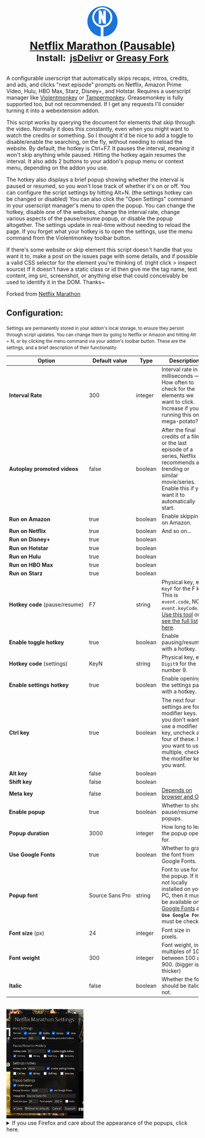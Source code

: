   <h1 align="center">
    <a href="https://greasyfork.org/en/scripts/420475-netflix-marathon-pausable"><img src="./icon.svg" width="80em" /><br>
      <b>Netflix Marathon (Pausable)</b></a><br>
  <sup><b>Install:&nbsp;&nbsp;<a href="https://cdn.jsdelivr.net/gh/aminomancer/Netflix-Marathon-Pausable@latest/marathon.user.js">jsDelivr</a>&nbsp;or&nbsp;<a href="https://greasyfork.org/en/scripts/420475-netflix-marathon-pausable">Greasy Fork</a></b></sup>
  </h1>

A configurable userscript that automatically skips recaps, intros, credits, and ads, and clicks "next episode" prompts on Netflix, Amazon Prime Video, Hulu, HBO Max, Starz, Disney+, and Hotstar. Requires a userscript manager like [Violentmonkey](https://violentmonkey.github.io/) or [Tampermonkey](https://www.tampermonkey.net/). Greasemonkey is fully supported too, but not recommended. If I get any requests I'll consider turning it into a webextension addon.

This script works by querying the document for elements that skip through the video. Normally it does this constantly, even when you might want to watch the credits or something. So I thought it'd be nice to add a toggle to disable/enable the searching, on the fly, without needing to reload the website. By default, the hotkey is Ctrl+F7. It pauses the interval, meaning it won't skip anything while paused. Hitting the hotkey again resumes the interval. It also adds 2 buttons to your addon's popup menu or context menu, depending on the addon you use.

The hotkey also displays a brief popup showing whether the interval is paused or resumed, so you won't lose track of whether it's on or off. You can configure the script settings by hitting Alt+N. (the settings hotkey can be changed or disabled) You can also click the "Open Settings" command in your userscript manager's menu to open the popup. You can change the hotkey, disable one of the websites, change the interval rate, change various aspects of the pause/resume popup, or disable the popup altogether. The settings update in real-time without needing to reload the page. If you forget what your hotkey is to open the settings, use the menu command from the Violentmonkey toolbar button.

If there's some website or skip element this script doesn't handle that you want it to, make a post on the issues page with some details, and if possible a valid CSS selector for the element you're thinking of. (right click > inspect source) If it doesn't have a static class or id then give me the tag name, text content, img src, screenshot, or anything else that could conceivably be used to identify it in the DOM. Thanks~

Forked from [Netflix Marathon](https://greasyfork.org/en/scripts/30029-netflix-marathon)

<h2>Configuration:</h2>

<small>Settings are permanently stored in your addon's local storage, to ensure they persist through script updates. You can change them by going to Netflix or Amazon and hitting Alt + N, or by clicking the menu command via your addon's toolbar button. These are the settings, and a brief description of their functionality:</small>

| Option                                   | Default value             | Type    | Description                                                                                                                                                                                                                             |
| ---------------------------------------- | ------------------------- | ------- | --------------------------------------------------------------------------------------------------------------------------------------------------------------------------------------------------------------------------------------- |
| **Interval&#160;Rate**                   | 300                       | integer | Interval rate in milliseconds — How often to check for the elements we want to click. Increase if you're running this on a mega-potato?                                                                                                 |
| **Autoplay&#160;promoted&#160;videos**   | false                     | boolean | After the final credits of a film or the last episode of a series, Netflix recommends a trending or similar movie/series. Enable this if you want it to automatically start.                                                            |
| **Run&#160;on&#160;Amazon**              | true                      | boolean | Enable skipping on Amazon.                                                                                                                                                                                                              |
| **Run&#160;on&#160;Netflix**             | true                      | boolean | And so on...                                                                                                                                                                                                                            |
| **Run&#160;on&#160;Disney+**             | true                      | boolean |                                                                                                                                                                                                                                         |
| **Run&#160;on&#160;Hotstar**             | true                      | boolean |                                                                                                                                                                                                                                         |
| **Run&#160;on&#160;Hulu**                | true                      | boolean |                                                                                                                                                                                                                                         |
| **Run&#160;on&#160;HBO Max**             | true                      | boolean |                                                                                                                                                                                                                                         |
| **Run&#160;on&#160;Starz**               | true                      | boolean |                                                                                                                                                                                                                                         |
| **Hotkey&#160;code**&#160;(pause/resume) | F7                        | string  | Physical key, e.g. `KeyF` for the F key. This is `event.code`, NOT `event.keyCode`. [Use this tool](https://keycode.info) or [see the full list here](https://developer.mozilla.org/en-US/docs/Web/API/KeyboardEvent/code/code_values). |
| **Enable toggle hotkey**                 | true                      | boolean | Enable pausing/resuming with a hotkey.                                                                                                                                                                                                  |
| **Hotkey&#160;code**&#160;(settings)     | KeyN                      | string  | Physical key, e.g. `Digit9` for the number 9.                                                                                                                                                                                           |
| **Enable settings hotkey**               | true                      | boolean | Enable opening the settings panel with a hotkey.                                                                                                                                                                                        |
| **Ctrl&#160;key**                        | true                      | boolean | The next four settings are for modifier keys. If you don't want to use a modifier key, uncheck all four of these. If you want to use multiple, check all the modifier keys you want.                                                    |
| **Alt&#160;key**                         | false                     | boolean |                                                                                                                                                                                                                                         |
| **Shift&#160;key**                       | false                     | boolean |                                                                                                                                                                                                                                         |
| **Meta&#160;key**                        | false                     | boolean | [Depends on browser and OS.](https://developer.mozilla.org/en-US/docs/Web/API/KeyboardEvent/metaKey)                                                                                                                                    |
| **Enable&#160;popup**                    | true                      | boolean | Whether to show pause/resume popups.                                                                                                                                                                                                    |
| **Popup&#160;duration**                  | 3000                      | integer | How long to leave the popup open for.                                                                                                                                                                                                   |
| **Use&#160;Google&#160;Fonts**           | true                      | boolean | Whether to grab the font from Google Fonts.                                                                                                                                                                                             |
| **Popup&#160;font**                      | Source&#160;Sans&#160;Pro | string  | Font to use for the popup. If it's not locally installed on your PC, then it must be available on [Google Fonts](https://fonts.google.com/) and **`Use Google Fonts`** must be checked.                                                 |
| **Font&#160;size**&#160;(px)             | 24                        | integer | Font size in pixels.                                                                                                                                                                                                                    |
| **Font&#160;weight**                     | 300                       | integer | Font weight, in multiples of 100 between 100 and 900. (bigger is thicker)                                                                                                                                                               |
| **Italic**                               | false                     | boolean | Whether the font should be italic or not.                                                                                                                                                                                               |

<br>
<img src="settings-blur.webp" width=40% />
<details><summary>If you use Firefox and care about the appearance of the popups, click here.</summary>

These popups use `backdrop-filter` to apply a blur effect behind them, similar to Windows 10's acrylic glass effect. This is purely aesthetic so you can simply ignore this, but if you use Firefox and want the full visual effect, there's an extra step:

1.  Type `about:config` into your url bar and hit enter. Search for `layout.css.backdrop-filter.enabled` and toggle it to true.
2.  Next, we should ensure WebRender is enabled: (It should be enabled by default)
3.  Navigate to `about:support` from your url bar.
4.  Find the Graphics section, and in the row for Compositing, make sure it says WebRender.
5.  If it doesn't, go back to `about:config`, then search for `gfx.webrender.all` and toggle it to true.
6.  Then search `dom.webgpu.enabled` and make sure it's set to false.

When you restart Firefox, the support page should now show WebRender is the compositor. If you followed these steps and it still doesn't say WebRender, then it might be incompatible with your graphics driver, OS, hardware, or Firefox version. Should be extremely unlikely on a desktop. But oh well, it's only a visual effect after all.

</details>
<br>
